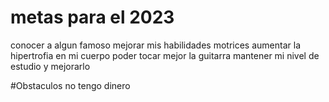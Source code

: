 # metas para el 2023
conocer a algun famoso
mejorar mis habilidades motrices
aumentar la hipertrofia en mi cuerpo
poder tocar mejor la guitarra
mantener mi nivel de estudio y mejorarlo

#Obstaculos
no tengo dinero
